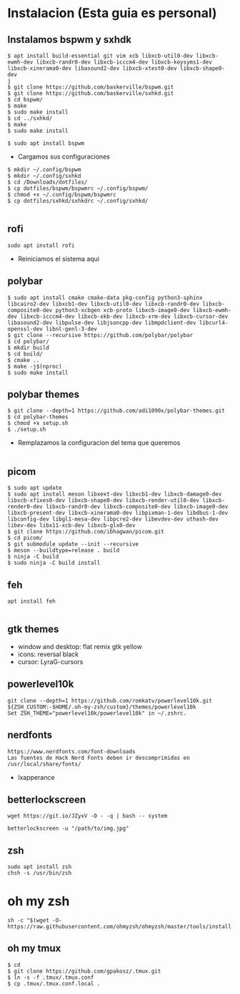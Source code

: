 # Instalacion (Esta guia es personal)

## Instalamos bspwm y sxhdk

```
$ apt install build-essential git vim xcb libxcb-util0-dev libxcb-ewmh-dev libxcb-randr0-dev libxcb-icccm4-dev libxcb-keysyms1-dev libxcb-xinerama0-dev libasound2-dev libxcb-xtest0-dev libxcb-shape0-dev 
j
$ git clone https://github.com/baskerville/bspwm.git
$ git clone https://github.com/baskerville/sxhkd.git
$ cd bspwm/
$ make
$ sudo make install
$ cd ../sxhkd/
$ make
$ sudo make install
 
$ sudo apt install bspwm
```
- Cargamos sus configuraciones 
```
$ mkdir ~/.config/bspwm
$ mkdir ~/.config/sxhkd
$ cd /Downloads/dotfiles/
$ cp dotfiles/bspwm/bspwmrc ~/.config/bspwm/
$ chmod +x ~/.config/bspwm/bspwmrc 
$ cp dotfiles/sxhkd/sxhkdrc ~/.config/sxhkd/


```
## rofi
```
sudo apt install rofi
```
- Reiniciamos el sistema aqui

## polybar
```
$ sudo apt install cmake cmake-data pkg-config python3-sphinx libcairo2-dev libxcb1-dev libxcb-util0-dev libxcb-randr0-dev libxcb-composite0-dev python3-xcbgen xcb-proto libxcb-image0-dev libxcb-ewmh-dev libxcb-icccm4-dev libxcb-xkb-dev libxcb-xrm-dev libxcb-cursor-dev libasound2-dev libpulse-dev libjsoncpp-dev libmpdclient-dev libcurl4-openssl-dev libnl-genl-3-dev 
$ git clone --recursive https://github.com/polybar/polybar
$ cd polybar/
$ mkdir build
$ cd build/
$ cmake ..
$ make -j$(nproc)
$ sudo make install

```
## polybar themes
```
$ git clone --depth=1 https://github.com/adi1090x/polybar-themes.git
$ cd polybar-themes
$ chmod +x setup.sh
$ ./setup.sh

```
- Remplazamos la configuracion del tema que queremos
```

```

## picom
```
$ sudo apt update
$ sudo apt install meson libxext-dev libxcb1-dev libxcb-damage0-dev libxcb-xfixes0-dev libxcb-shape0-dev libxcb-render-util0-dev libxcb-render0-dev libxcb-randr0-dev libxcb-composite0-dev libxcb-image0-dev libxcb-present-dev libxcb-xinerama0-dev libpixman-1-dev libdbus-1-dev libconfig-dev libgl1-mesa-dev libpcre2-dev libevdev-dev uthash-dev libev-dev libx11-xcb-dev libxcb-glx0-dev
$ git clone https://github.com/ibhagwan/picom.git
$ cd picom/
$ git submodule update --init --recursive
$ meson --buildtype=release . build
$ ninja -C build
$ sudo ninja -C build install
```

## feh
```
apt install feh 
 
```

## gtk themes
- window and desktop: flat remix gtk yellow
- icons: reversal black
- cursor: LyraG-cursors

## powerlevel10k
```
git clone --depth=1 https://github.com/romkatv/powerlevel10k.git ${ZSH_CUSTOM:-$HOME/.oh-my-zsh/custom}/themes/powerlevel10k
Set ZSH_THEME="powerlevel10k/powerlevel10k" in ~/.zshrc.
```

## nerdfonts
```
https://www.nerdfonts.com/font-downloads
Las fuentes de Hack Nerd Fonts deben ir descomprimidas en /usr/local/share/fonts/
```





- lxapperance


## betterlockscreen
```
wget https://git.io/JZyxV -O - -q | bash -- system

betterlockscreen -u "/path/to/img.jpg"
```


## zsh
```
sudo apt install zsh
chsh -s /usr/bin/zsh
```

# oh my zsh
```
sh -c "$(wget -O- https://raw.githubusercontent.com/ohmyzsh/ohmyzsh/master/tools/install.sh)"
```

## oh my tmux
```
$ cd
$ git clone https://github.com/gpakosz/.tmux.git
$ ln -s -f .tmux/.tmux.conf
$ cp .tmux/.tmux.conf.local .

```
